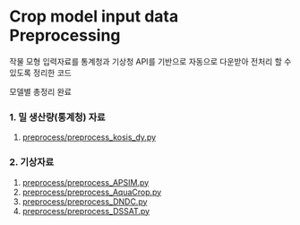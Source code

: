 # Crop model input data Preprocessing

작물 모형 입력자료를 통계청과 기상청 API를 기반으로 자동으로 다운받아 전처리 할 수 있도록 정리한 코드

모델별 총정리 완료

### 1. 밀 생산량(통계청) 자료
1. [preprocess/preprocess_kosis_dy.py](preprocess/preprocess_kosis_dy.py)

### 2. 기상자료
1. [preprocess/preprocess_APSIM.py](preprocess/preprocess_APSIM.py)
2. [preprocess/preprocess_AquaCrop.py](preprocess/preprocess_AquaCrop.py)
3. [preprocess/preprocess_DNDC.py](preprocess/preprocess_DNDC.py)
4. [preprocess/preprocess_DSSAT.py](preprocess/preprocess_DSSAT.py)